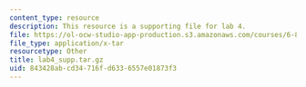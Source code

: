 ```yaml
---
content_type: resource
description: This resource is a supporting file for lab 4.
file: https://ol-ocw-studio-app-production.s3.amazonaws.com/courses/6-830-database-systems-fall-2010/843428abcd34716fd6336557e01873f3_lab4_supp.tar.gz
file_type: application/x-tar
resourcetype: Other
title: lab4_supp.tar.gz
uid: 843428ab-cd34-716f-d633-6557e01873f3
---
```


